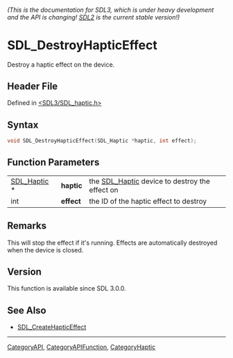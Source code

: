 ###### (This is the documentation for SDL3, which is under heavy development and the API is changing! [SDL2](https://wiki.libsdl.org/SDL2/) is the current stable version!)
# SDL_DestroyHapticEffect

Destroy a haptic effect on the device.

## Header File

Defined in [<SDL3/SDL_haptic.h>](https://github.com/libsdl-org/SDL/blob/main/include/SDL3/SDL_haptic.h)

## Syntax

```c
void SDL_DestroyHapticEffect(SDL_Haptic *haptic, int effect);
```

## Function Parameters

|                            |            |                                                              |
| -------------------------- | ---------- | ------------------------------------------------------------ |
| [SDL_Haptic](SDL_Haptic) * | **haptic** | the [SDL_Haptic](SDL_Haptic) device to destroy the effect on |
| int                        | **effect** | the ID of the haptic effect to destroy                       |

## Remarks

This will stop the effect if it's running. Effects are automatically
destroyed when the device is closed.

## Version

This function is available since SDL 3.0.0.

## See Also

- [SDL_CreateHapticEffect](SDL_CreateHapticEffect)

----
[CategoryAPI](CategoryAPI), [CategoryAPIFunction](CategoryAPIFunction), [CategoryHaptic](CategoryHaptic)

